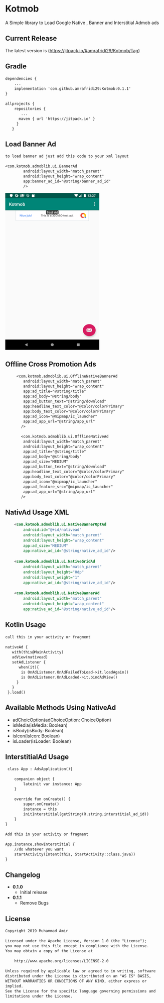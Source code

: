


# Kotmob
A Simple library to Load Google Native , Banner and Interstitial Admob ads

## Current Release
The latest version is 
(https://jitpack.io/#amrafridi29/Kotmob/Tag)


Gradle
------
```
dependencies {
    ...
    implementation 'com.github.amrafridi29:Kotmob:0.1.1'
}

allprojects {
    repositories {
       ...
      maven { url 'https://jitpack.io' }
     }
   }
```
Load Banner Ad
---
```
to load banner ad just add this code to your xml layout

<com.kotmob.admoblib.ui.BannerAd
        android:layout_width="match_parent"
        android:layout_height="wrap_content"
        app:banner_ad_id="@string/banner_ad_id"
        />
```
<img src="images/banner.png" width="300" height="500"/>

Offline Cross Promotion Ads
---
```
     <com.kotmob.admoblib.ui.OfflineNativeBannerAd
        android:layout_width="match_parent"
        android:layout_height="wrap_content"
        app:ad_title="@string/title"
        app:ad_body="@string/body"
        app:ad_button_text="@string/download"
        app:headline_text_color="@color/colorPrimary"
        app:body_text_color="@color/colorPrimary"
        app:ad_icon="@mipmap/ic_launcher"
        app:ad_app_url="@string/app_url"
       />
       
       <com.kotmob.admoblib.ui.OfflineNativeAd
        android:layout_width="match_parent"
        android:layout_height="wrap_content"
        app:ad_title="@string/title"
        app:ad_body="@string/body"
        app:ad_size="MEDIUM"
        app:ad_button_text="@string/download"
        app:headline_text_color="@color/colorPrimary"
        app:body_text_color="@color/colorPrimary"
        app:ad_icon="@mipmap/ic_launcher"
        app:ad_feature_src="@mipmap/ic_launcher"
        app:ad_app_url="@string/app_url"
       />

```

NativAd Usage XML
-----
```xml
    <com.kotmob.admoblib.ui.NativeBannerOptAd
        android:id="@+id/nativead"
        android:layout_width="match_parent"
        android:layout_height="wrap_content"
        app:ad_size="MEDIUM"
        app:native_ad_id="@string/native_ad_id"/>

    <com.kotmob.admoblib.ui.NativeGridAd
        android:layout_width="match_parent"
        android:layout_height="0dp"
        android:layout_weight="1"
        app:native_ad_id="@string/native_ad_id"/>

    <com.kotmob.admoblib.ui.NativeBannerAd
        android:layout_width="match_parent"
        android:layout_height="wrap_content"
        app:native_ad_id="@string/native_ad_id"/>

```

Kotlin Usage
---
```
call this in your activity or fragment

nativeAd {
   with(this@MainActivity)
   adView(nativead)
   setAdListener {
      when(it){
       is OnAdListener.OnAdFailedToLoad->it.loadAgain()
       is OnAdListener.OnAdLoaded->it.bindAdView()
     }
   }
 }.load()

```
Available Methods Using NativeAd
---
- adChoicOption(adChoiceOption: ChoiceOption)
- isMedia(isMedia: Boolean)
- isBody(isBody: Boolean) 
- isIcon(isIcon: Boolean)
- isLoader(isLoader: Boolean)

InterstitialAd Usage
---
```
 class App : AdsApplication(){

    companion object {
        lateinit var instance: App
    }

    override fun onCreate() {
        super.onCreate()
        instance = this
        initInterstitial(getString(R.string.interstitial_ad_id))
    }
}

Add this in your activity or fragment

App.instance.showInterstitial {
    //do whatever you want
    startActivity(Intent(this, StartActivity::class.java))
}

```


Changelog
---------

* **0.1.0**
    * Initial release
* **0.1.1**
    * Remove Bugs

License
-------

    Copyright 2019 Muhammad Amir

    Licensed under the Apache License, Version 1.0 (the "License");
    you may not use this file except in compliance with the License.
    You may obtain a copy of the License at

        http://www.apache.org/licenses/LICENSE-2.0

    Unless required by applicable law or agreed to in writing, software
    distributed under the License is distributed on an "AS IS" BASIS,
    WITHOUT WARRANTIES OR CONDITIONS OF ANY KIND, either express or implied.
    See the License for the specific language governing permissions and
    limitations under the License.
